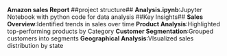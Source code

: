 **Amazon sales Report**
##project structure##
**Analysis.ipynb**:Jupyter Notebook with python code for data analysis
##Key Insights##
**Sales Overview**:Identified trends in sales over time
**Product Analysis**:Highlighted top-performing products by Category
**Customer Segmentation**:Grouped customers into segments 
**Geographical Analysis**:VIsualized sales distribution by state
